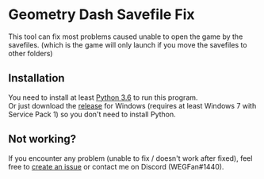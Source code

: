 # Geometry Dash Savefile Fix

This tool can fix most problems caused unable to open the game by the savefiles. (which is the game will only launch if you move the savefiles to other folders)

## Installation

You need to install at least [Python 3.6](https://www.python.org/downloads/) to run this program.  
Or just download the [release](https://github.com/WEGFan/Geometry-Dash-Savefile-Fix/releases) for Windows (requires at least Windows 7 with Service Pack 1) so you don't need to install Python.  

## Not working?

If you encounter any problem (unable to fix / doesn't work after fixed), feel free to [create an issue](https://github.com/WEGFan/Geometry-Dash-Savefile-Fix/issues/new) or contact me on Discord (WEGFan#1440).
